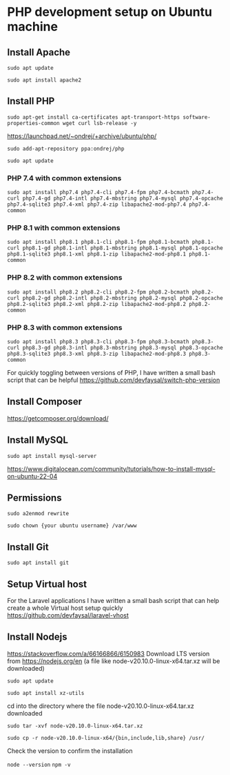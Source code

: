 # PHP development setup on Ubuntu machine

## Install Apache

```sudo apt update```

```sudo apt install apache2```

## Install PHP
```sudo apt-get install ca-certificates apt-transport-https software-properties-common wget curl lsb-release -y```

https://launchpad.net/~ondrej/+archive/ubuntu/php/

```sudo add-apt-repository ppa:ondrej/php```

```sudo apt update```

### PHP 7.4 with common extensions
```sudo apt install php7.4 php7.4-cli php7.4-fpm php7.4-bcmath php7.4-curl php7.4-gd php7.4-intl php7.4-mbstring php7.4-mysql php7.4-opcache php7.4-sqlite3 php7.4-xml php7.4-zip libapache2-mod-php7.4 php7.4-common```

### PHP 8.1 with common extensions
```sudo apt install php8.1 php8.1-cli php8.1-fpm php8.1-bcmath php8.1-curl php8.1-gd php8.1-intl php8.1-mbstring php8.1-mysql php8.1-opcache php8.1-sqlite3 php8.1-xml php8.1-zip libapache2-mod-php8.1 php8.1-common```

### PHP 8.2 with common extensions
```sudo apt install php8.2 php8.2-cli php8.2-fpm php8.2-bcmath php8.2-curl php8.2-gd php8.2-intl php8.2-mbstring php8.2-mysql php8.2-opcache php8.2-sqlite3 php8.2-xml php8.2-zip libapache2-mod-php8.2 php8.2-common```

### PHP 8.3 with common extensions
```sudo apt install php8.3 php8.3-cli php8.3-fpm php8.3-bcmath php8.3-curl php8.3-gd php8.3-intl php8.3-mbstring php8.3-mysql php8.3-opcache php8.3-sqlite3 php8.3-xml php8.3-zip libapache2-mod-php8.3 php8.3-common```

For quickly toggling between versions of PHP, I have written a small bash script that can be helpful https://github.com/devfaysal/switch-php-version

## Install Composer
https://getcomposer.org/download/

## Install MySQL
```sudo apt install mysql-server```

https://www.digitalocean.com/community/tutorials/how-to-install-mysql-on-ubuntu-22-04

## Permissions
```sudo a2enmod rewrite```

```sudo chown {your ubuntu username} /var/www```

## Install Git
```sudo apt install git```

## Setup Virtual host
For the Laravel applications I have written a small bash script that can help create a whole Virtual host setup quickly https://github.com/devfaysal/laravel-vhost 

## Install Nodejs
https://stackoverflow.com/a/66166866/6150983
Download LTS version from https://nodejs.org/en (a file like node-v20.10.0-linux-x64.tar.xz will be downloaded)

```sudo apt update```

```sudo apt install xz-utils```

cd into the directory where the file node-v20.10.0-linux-x64.tar.xz downloaded

```sudo tar -xvf node-v20.10.0-linux-x64.tar.xz```

```sudo cp -r node-v20.10.0-linux-x64/{bin,include,lib,share} /usr/```

Check the version to confirm the installation 

```node --version```
```npm -v```








